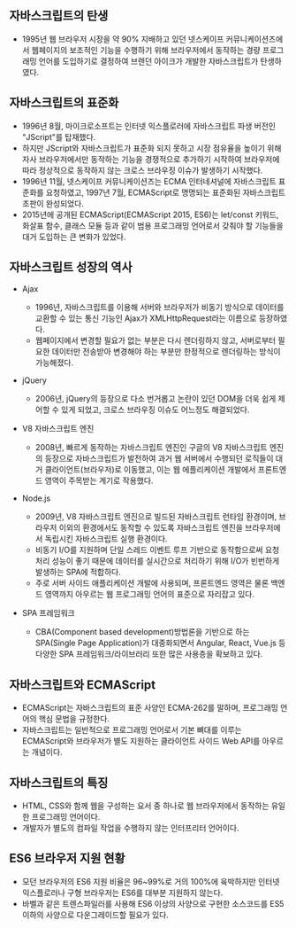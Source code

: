 ## 자바스크립트의 탄생
- 1995년 웹 브라우저 시장을 약 90% 지배하고 있던 넷스케이프 커뮤니케이션즈에서 웹페이지의 보조적인 기능을 수행하기 위해 브라우저에서 동작하는 경량 프로그래밍 언어를 도입하기로 결정하여 브렌던 아이크가 개발한 자바스크립트가 탄생하였다.

## 자바스크립트의 표준화
- 1996년 8월, 마이크로소프트는 인터넷 익스플로러에 자바스크립트 파생 버전인 "JScript"를 탑재했다. 
- 하지만 JScript와 자바스크립트가 표준화 되지 못하고 시장 점유율을 높이기 위해 자사 브라우저에서만 동작하는 기능을 경쟁적으로 추가하기 시작하여 브라우저에 따라 정상적으로 동작하지 않는 크로스 브라우징 이슈가 발생하기 시작했다.
- 1996년 11월, 넷스케이프 커뮤니케이션즈는 ECMA 인터네셔널에 자바스크립트 표준화를 요청하였고, 1997년 7월, ECMAScript로 명명되는 표준화된 자바스크립트 초판이 완성되었다.
- 2015년에 공개된 ECMAScript(ECMAScript 2015, ES6)는 let/const 키워드, 화살표 함수, 클래스 모듈 등과 같이 범용 프로그래밍 언어로서 갖춰야 할 기능들을 대거 도입하는 큰 변화가 있었다.

## 자바스크립트 성장의 역사
- Ajax
    - 1996년, 자바스크립트를 이용해 서버와 브라우저가 비동기 방식으로 데이터를 교환할 수 있는 통신 기능인 Ajax가 XMLHttpRequest라는 이름으로 등장하였다.
    - 웹페이지에서 변경할 필요가 없는 부분은 다시 렌더링하지 않고, 서버로부터 필요한 데이터만 전송받아 변경해야 하는 부분만 한정적으로 렌더링하는 방식이 가능해졌다.

- jQuery
    - 2006년, jQuery의 등장으로 다소 번거롭고 논란이 있던 DOM을 더욱 쉽게 제어할 수 있게 되었고, 크로스 브라우징 이슈도 어느정도 해결되었다.

- V8 자바스크립트 엔진
    - 2008년, 빠르게 동작하는 자바스크립트 엔진인 구글의 V8 자바스크립트 엔진의 등장으로 자바스크립트가 발전하여 과거 웹 서버에서 수행되던 로직들이 대거 클라이언트(브라우저)로 이동했고, 이는 웹 에플리케이션 개발에서 프론트엔드 영역이 주목받는 계기로 작용했다.

- Node.js
    - 2009년, V8 자바스크립트 엔진으로 빌드된 자바스크립트 런타임 환경이며, 브라우저 이외의 환경에서도 동작할 수 있도록 자바스크립트 엔진을 브라우저에서 독립시킨 자바스크립트 실행 환경이다.
    - 비동기 I/O를 지원하며 단일 스레드 이벤트 루프 기반으로 동작함으로써 요청 처리 성능이 좋기 때문에 데이터를 실시간으로 처리하기 위해 I/O가 빈번하게 발생하는 SPA에 적합하다.
    - 주로 서버 사이드 애플리케이션 개발에 사용되며, 프론트엔드 영역은 물론 백엔드 영역까지 아우르는 웹 프로그래밍 언어의 표준으로 자리잡고 있다.

- SPA 프레임워크
    - CBA(Component based development)방법론을 기반으로 하는 SPA(Single Page Application)가 대중화되면서 Angular, React, Vue.js 등 다양한 SPA 프레임워크/라이브러리 또한 많은 사용층을 확보하고 있다.

## 자바스크립트와 ECMAScript
- ECMAScript는 자바스크립트의 표준 사양인 ECMA-262를 말하며, 프로그래밍 언어의 핵심 문법을 규정한다.
- 자바스크립트는 일반적으로 프로그래밍 언어로서 기본 뼈대를 이루는 ECMAScript와 브라우저가 별도 지원하는 클라이언트 사이드 Web API를 아우르는 개념이다.

## 자바스크립트의 특징
- HTML, CSS와 함께 웹을 구성하는 요서 중 하나로 웹 브라우저에서 동작하는 유일한 프로그래밍 언어이다.
- 개발자가 별도의 컴파일 작업을 수행하지 않는 인터프리터 언어이다.

## ES6 브라우저 지원 현황
- 모던 브라우저의 ES6 지원 비율은 96~99%로 거의 100%에 육박하지만 인터넷 익스플로러나 구형 브라우저는 ES6를 대부분 지원하지 않는다.
- 바벨과 같은 트렌스파일러를 사용해 ES6 이상의 사양으로 구현한 소스코드를 ES5이하의 사양으로 다운그레이드할 필요가 있다.